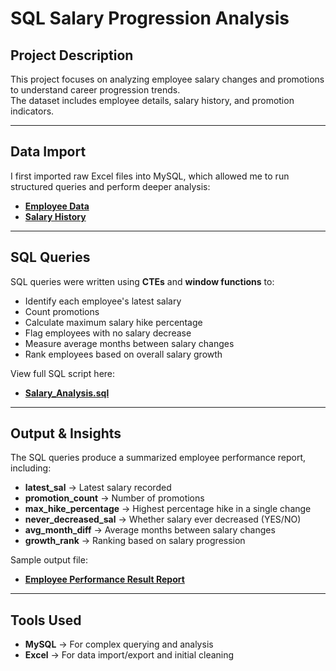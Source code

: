 # SQL Salary Progression Analysis

## Project Description
This project focuses on analyzing employee salary changes and promotions to understand career progression trends.  
The dataset includes employee details, salary history, and promotion indicators.

---

## Data Import
I first imported raw Excel files into MySQL, which allowed me to run structured queries and perform deeper analysis:
- **[Employee Data](https://github.com/AreeshaSolangi/AreeshaSolangi/blob/main/SQL-Salary-Progression-Analysis/employee.xlsx)** 
- **[Salary History](https://github.com/AreeshaSolangi/AreeshaSolangi/blob/main/SQL-Salary-Progression-Analysis/salary_history.xlsx)** 
---

## SQL Queries
SQL queries were written using **CTEs** and **window functions** to:  
- Identify each employee's latest salary  
- Count promotions  
- Calculate maximum salary hike percentage  
- Flag employees with no salary decrease  
- Measure average months between salary changes  
- Rank employees based on overall salary growth  

View full SQL script here:  
- **[Salary_Analysis.sql](https://github.com/AreeshaSolangi/AreeshaSolangi/blob/main/SQL-Salary-Progression-Analysis/Salary_Analysis.sql)**

---

## Output & Insights
The SQL queries produce a summarized employee performance report, including:  
- **latest_sal** → Latest salary recorded  
- **promotion_count** → Number of promotions  
- **max_hike_percentage** → Highest percentage hike in a single change  
- **never_decreased_sal** → Whether salary ever decreased (YES/NO)  
- **avg_month_diff** → Average months between salary changes  
- **growth_rank** → Ranking based on salary progression  

Sample output file:  
- **[Employee Performance Result Report](https://github.com/AreeshaSolangi/AreeshaSolangi/blob/main/SQL-Salary-Progression-Analysis/employee_performance_result_report.csv)**

---

## Tools Used
- **MySQL** → For complex querying and analysis  
- **Excel** → For data import/export and initial cleaning


